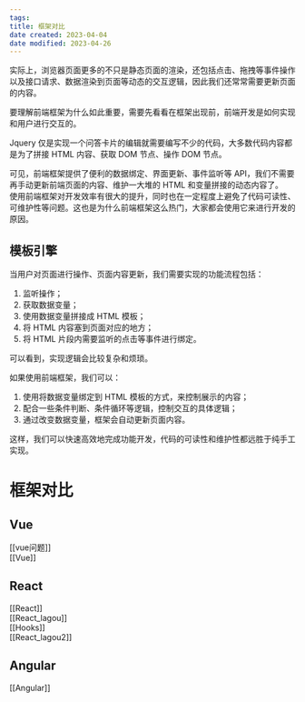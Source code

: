 ```yaml
---
tags:
title: 框架对比
date created: 2023-04-04
date modified: 2023-04-26
---
```


实际上，浏览器页面更多的不只是静态页面的渲染，还包括点击、拖拽等事件操作以及接口请求、数据渲染到页面等动态的交互逻辑，因此我们还常常需要更新页面的内容。

要理解前端框架为什么如此重要，需要先看看在框架出现前，前端开发是如何实现和用户进行交互的。

Jquery 仅是实现一个问答卡片的编辑就需要编写不少的代码，大多数代码内容都是为了拼接 HTML 内容、获取 DOM 节点、操作 DOM 节点。

可见，前端框架提供了便利的数据绑定、界面更新、事件监听等 API，我们不需要再手动更新前端页面的内容、维护一大堆的 HTML 和变量拼接的动态内容了。  
使用前端框架对开发效率有很大的提升，同时也在一定程度上避免了代码可读性、可维护性等问题。这也是为什么前端框架这么热门，大家都会使用它来进行开发的原因。

## 模板引擎

当用户对页面进行操作、页面内容更新，我们需要实现的功能流程包括：

1. 监听操作；
2. 获取数据变量；
3. 使用数据变量拼接成 HTML 模板；
4. 将 HTML 内容塞到页面对应的地方；
5. 将 HTML 片段内需要监听的点击等事件进行绑定。

可以看到，实现逻辑会比较复杂和烦琐。

如果使用前端框架，我们可以：

1. 使用将数据变量绑定到 HTML 模板的方式，来控制展示的内容；
2. 配合一些条件判断、条件循环等逻辑，控制交互的具体逻辑；
3. 通过改变数据变量，框架会自动更新页面内容。

这样，我们可以快速高效地完成功能开发，代码的可读性和维护性都远胜于纯手工实现。

# 框架对比

## Vue

[[vue问题]]  
[[Vue]]

## React

[[React]]  
[[React_lagou]]  
[[Hooks]]  
[[React_lagou2]]

## Angular

[[Angular]]

